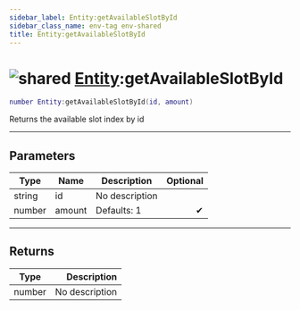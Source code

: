 ```yaml
---
sidebar_label: Entity:getAvailableSlotById
sidebar_class_name: env-tag env-shared
title: Entity:getAvailableSlotById
---
```


# <img src='/img/wiki/shared.png' alt='shared' data-tag='env-tag' /> [Entity](../entity/README.md):getAvailableSlotById

```lua
number Entity:getAvailableSlotById(id, amount)
```

Returns the available slot index by id<br/>

-----------------
## Parameters

| Type   | Name | Description | Optional |
| ------ | ---- | ----------- | -------: |
| string | id | No description |   |
| number | amount | Defaults: 1 | ✔ |

-----------------
## Returns

| Type   | Description |
| ------ | ----------: |
| number | No description |
